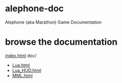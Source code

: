 # alephone-doc

Alephone (aka Marathon) Game Documentation

# browse the documentation

[index.html](http://tst2005.github.io/alephone-doc/index.html)
doc/
 * [Lua.html](http://tst2005.github.io/alephone-doc/docs/Lua.html)
 * [Lua_HUD.html](http://tst2005.github.io/alephone-doc/docs/Lua_HUD.html)
 * [MML.html](http://tst2005.github.io/alephone-doc/docs/MML.html)

